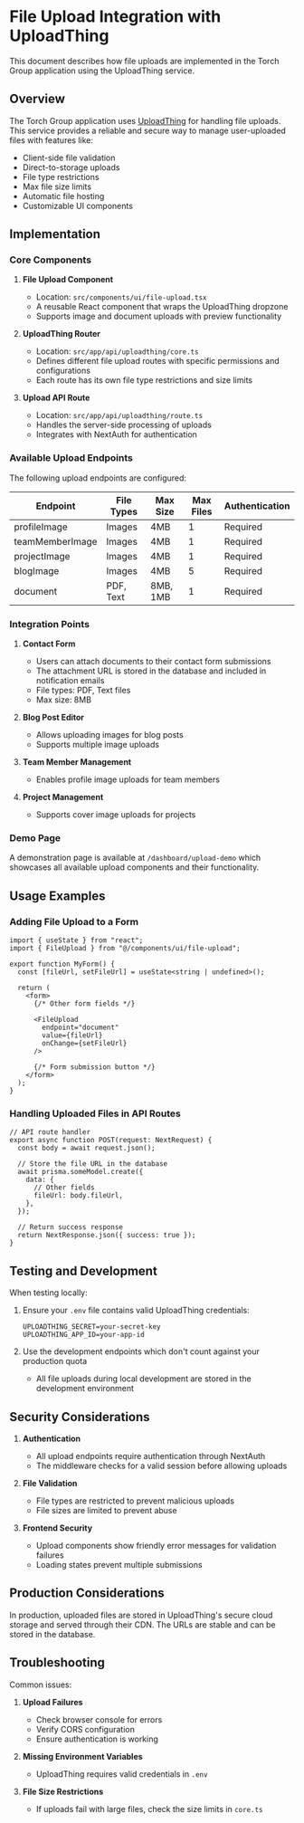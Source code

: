 # File Upload Integration with UploadThing

This document describes how file uploads are implemented in the Torch Group application using the UploadThing service.

## Overview

The Torch Group application uses [UploadThing](https://uploadthing.com/) for handling file uploads. This service provides a reliable and secure way to manage user-uploaded files with features like:

- Client-side file validation
- Direct-to-storage uploads
- File type restrictions
- Max file size limits
- Automatic file hosting
- Customizable UI components

## Implementation

### Core Components

1. **File Upload Component**
   - Location: `src/components/ui/file-upload.tsx`
   - A reusable React component that wraps the UploadThing dropzone
   - Supports image and document uploads with preview functionality

2. **UploadThing Router**
   - Location: `src/app/api/uploadthing/core.ts`
   - Defines different file upload routes with specific permissions and configurations
   - Each route has its own file type restrictions and size limits

3. **Upload API Route**
   - Location: `src/app/api/uploadthing/route.ts`
   - Handles the server-side processing of uploads
   - Integrates with NextAuth for authentication

### Available Upload Endpoints

The following upload endpoints are configured:

| Endpoint | File Types | Max Size | Max Files | Authentication |
|----------|------------|----------|-----------|----------------|
| profileImage | Images | 4MB | 1 | Required |
| teamMemberImage | Images | 4MB | 1 | Required |
| projectImage | Images | 4MB | 1 | Required |
| blogImage | Images | 4MB | 5 | Required |
| document | PDF, Text | 8MB, 1MB | 1 | Required |

### Integration Points

1. **Contact Form**
   - Users can attach documents to their contact form submissions
   - The attachment URL is stored in the database and included in notification emails
   - File types: PDF, Text files
   - Max size: 8MB

2. **Blog Post Editor**
   - Allows uploading images for blog posts
   - Supports multiple image uploads

3. **Team Member Management**
   - Enables profile image uploads for team members

4. **Project Management**
   - Supports cover image uploads for projects

### Demo Page

A demonstration page is available at `/dashboard/upload-demo` which showcases all available upload components and their functionality.

## Usage Examples

### Adding File Upload to a Form

```tsx
import { useState } from "react";
import { FileUpload } from "@/components/ui/file-upload";

export function MyForm() {
  const [fileUrl, setFileUrl] = useState<string | undefined>();
  
  return (
    <form>
      {/* Other form fields */}
      
      <FileUpload
        endpoint="document"
        value={fileUrl}
        onChange={setFileUrl}
      />
      
      {/* Form submission button */}
    </form>
  );
}
```

### Handling Uploaded Files in API Routes

```tsx
// API route handler
export async function POST(request: NextRequest) {
  const body = await request.json();
  
  // Store the file URL in the database
  await prisma.someModel.create({
    data: {
      // Other fields
      fileUrl: body.fileUrl,
    },
  });
  
  // Return success response
  return NextResponse.json({ success: true });
}
```

## Testing and Development

When testing locally:

1. Ensure your `.env` file contains valid UploadThing credentials:
   ```
   UPLOADTHING_SECRET=your-secret-key
   UPLOADTHING_APP_ID=your-app-id
   ```

2. Use the development endpoints which don't count against your production quota
   - All file uploads during local development are stored in the development environment

## Security Considerations

1. **Authentication**
   - All upload endpoints require authentication through NextAuth
   - The middleware checks for a valid session before allowing uploads

2. **File Validation**
   - File types are restricted to prevent malicious uploads
   - File sizes are limited to prevent abuse

3. **Frontend Security**
   - Upload components show friendly error messages for validation failures
   - Loading states prevent multiple submissions

## Production Considerations

In production, uploaded files are stored in UploadThing's secure cloud storage and served through their CDN. The URLs are stable and can be stored in the database.

## Troubleshooting

Common issues:

1. **Upload Failures**
   - Check browser console for errors
   - Verify CORS configuration
   - Ensure authentication is working

2. **Missing Environment Variables**
   - UploadThing requires valid credentials in `.env`

3. **File Size Restrictions**
   - If uploads fail with large files, check the size limits in `core.ts` 
